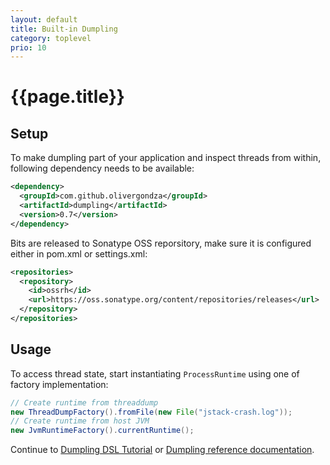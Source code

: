 ```yaml
---
layout: default
title: Built-in Dumpling
category: toplevel
prio: 10
---
```


# {{page.title}}

## Setup

To make dumpling part of your application and inspect threads from within, following dependency needs to be available:

```xml
<dependency>
  <groupId>com.github.olivergondza</groupId>
  <artifactId>dumpling</artifactId>
  <version>0.7</version>
</dependency>
```

Bits are released to Sonatype OSS reporsitory, make sure it is configured either in pom.xml or settings.xml:

```xml
<repositories>
  <repository>
    <id>ossrh</id>
    <url>https://oss.sonatype.org/content/repositories/releases</url>
  </repository>
</repositories>
```

## Usage

To access thread state, start instantiating `ProcessRuntime` using one of factory implementation:

```java
// Create runtime from threaddump
new ThreadDumpFactory().fromFile(new File("jstack-crash.log"));
// Create runtime from host JVM
new JvmRuntimeFactory().currentRuntime();
```

Continue to [Dumpling DSL Tutorial](./tutorial.html) or [Dumpling reference documentation](./refdoc/).
